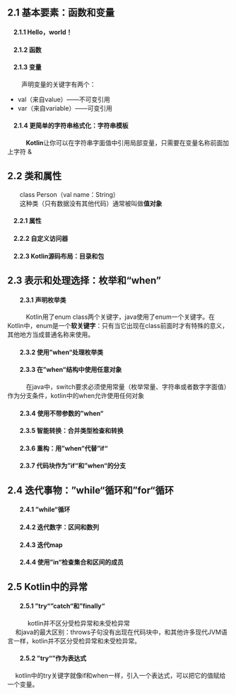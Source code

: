 ## 2.1 基本要素：函数和变量

#### &emsp;2.1.1 Hello，world！

#### &emsp;2.1.2 函数

#### &emsp;2.1.3 变量

  &emsp;声明变量的关键字有两个：

* val（来自value）——不可变引用
* var（来自variable）——可变引用

#### &emsp;2.1.4 更简单的字符串格式化：字符串模板

  &emsp;**Kotlin**让你可以在字符串字面值中引用局部变量，只需要在变量名称前面加上字符 &

## 2.2 类和属性

&emsp;　class Person（val name：String）    
&emsp;　这种类（只有数据没有其他代码）通常被叫做**值对象**

#### &emsp;2.2.1 属性

#### &emsp;2.2.2 自定义访问器

#### &emsp;2.2.3 Kotlin源码布局：目录和包

## 2.3 表示和处理选择：枚举和“when”

####  &emsp;2.3.1 声明枚举类

  &emsp;Kotlin用了enum class两个关键字，java使用了enum一个关键字。在Kotlin中，enum是一个**软关键字**：只有当它出现在class前面时才有特殊的意义，其他地方当成普通名称来使用。

####  &emsp;2.3.2 使用”when“处理枚举类

####  &emsp;2.3.3 在”when“结构中使用任意对象

  &emsp;在java中，switch要求必须使用常量（枚举常量、字符串或者数字字面值）作为分支条件，kotlin中的when允许使用任何对象

####  &emsp;2.3.4 使用不带参数的”when“

####  &emsp;2.3.5 智能转换：合并类型检查和转换

####  &emsp;2.3.6 重构：用”when“代替”if“

####  &emsp;2.3.7 代码块作为”if“和”when“的分支

## 2.4 迭代事物：”while“循环和”for“循环

####  &emsp;2.4.1 ”while“循环

####  &emsp;2.4.2 迭代数字：区间和数列

####  &emsp;2.4.3 迭代map

####  &emsp;2.4.4 使用”in“检查集合和区间的成员

## 2.5 Kotlin中的异常

####  &emsp;2.5.1 ”try“”catch“和”finally“

  &emsp; kotlin并不区分受检异常和未受检异常  
&emsp; 和java的最大区别：throws子句没有出现在代码块中，和其他许多现代JVM语言一样，kotlin并不区分受检异常和未受检异常。

####  &emsp;2.5.2 ”try“”作为表达式
&emsp; kotlin中的try关键字就像if和when一样，引入一个表达式，可以把它的值赋给一个变量。



